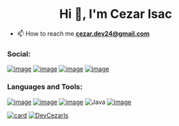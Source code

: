 <h1 align="center">Hi 👋, I'm Cezar Isac</h1>

<!-- - 🌱 I’m currently learning about Front-End -->

- 📫 How to reach me **cezar.dev24@gmail.com**

<h3 align="left">Social:</h3>

[![image](https://img.shields.io/badge/Instagram-E4405F?style=for-the-badge&logo=instagram&logoColor=white)](https://www.instagram.com/yes_cyzr/)
[![image](https://img.shields.io/badge/GitHub-100000?style=for-the-badge&logo=github&logoColor=white)](https://github.com/DevCezarIs)
[![image](https://img.shields.io/badge/dev.to-0A0A0A?style=for-the-badge&logo=dev.to&logoColor=white)](https://dev.to/DevCezarIs)
[![image](https://img.shields.io/badge/Linkedin-0a66c2?style=for-the-badge&logo=linkedin&logoColor=white)](https://www.linkedin.com/in/cezar-isac-simeão-barbosa-764205270/)


<h3 align="left">Languages and Tools:</h3>

[![image](https://img.shields.io/badge/-Python-darkblue?style=for-the-badge&logo=python&logoColor=white)](https://www.python.org/)
[![image](https://img.shields.io/badge/HTML5-E34F26?style=for-the-badge&logo=html5&logoColor=white)](https://developer.mozilla.org/en-US/docs/Web/HTML)
[![image](https://img.shields.io/badge/CSS3-1572B6?style=for-the-badge&logo=css3&logoColor=white)](https://developer.mozilla.org/pt-BR/docs/Web/CSS)
![Java](https://img.shields.io/badge/java-%23ED8B00.svg?style=for-the-badge&logo=openjdk&logoColor=white)
[![image](https://img.shields.io/badge/Git-E34F26?style=for-the-badge&logo=git&logoColor=white)](https://git-scm.com/)


[![card](https://github-readme-stats.vercel.app/api?username=DevCezarIs&theme=dark&show_icons=true)](https://github.com/DevCezarIs/)
[![DevCezarIs](https://github-readme-stats.vercel.app/api/top-langs/?username=DevCezarIs&hide=html&layout=compact&theme=dark)](https://github.com/DevCezarIs/)
